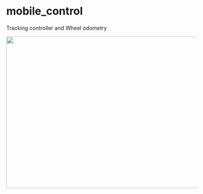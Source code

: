 # mobile_control
Tracking controller and Wheel odometry

<img src="picture/2020-10-16.png" width="700" height="400" />
